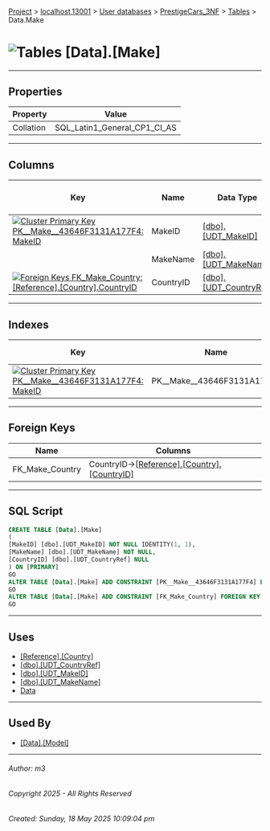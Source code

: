 #### 

[Project](../../../../index.md) > [localhost,13001](../../../index.md) > [User databases](../../index.md) > [PrestigeCars_3NF](../index.md) > [Tables](Tables.md) > Data.Make

# ![Tables](../../../../Images/Table32.png) [Data].[Make]

---

## <a name="#properties"></a>Properties

| Property | Value |
|---|---|
| Collation | SQL_Latin1_General_CP1_CI_AS |


---

## <a name="#columns"></a>Columns

| Key | Name | Data Type | Max Length (Bytes) | Nullability | Identity |
|---|---|---|---|---|---|
| [![Cluster Primary Key PK__Make__43646F3131A177F4: MakeID](../../../../Images/pkcluster.png)](#indexes) | MakeID | [[dbo].[UDT_MakeID]](../Programmability/Types/User-Defined_Data_Types/dbo_UDT_MakeID.md) | 2 | NOT NULL | 1 - 1 |
|  | MakeName | [[dbo].[UDT_MakeName]](../Programmability/Types/User-Defined_Data_Types/dbo_UDT_MakeName.md) | 200 | NOT NULL |  |
| [![Foreign Keys FK_Make_Country: [Reference].[Country].CountryID](../../../../Images/fk.png)](#foreignkeys) | CountryID | [[dbo].[UDT_CountryRef]](../Programmability/Types/User-Defined_Data_Types/dbo_UDT_CountryRef.md) | 2 | NULL allowed |  |


---

## <a name="#indexes"></a>Indexes

| Key | Name | Key Columns | Unique |
|---|---|---|---|
| [![Cluster Primary Key PK__Make__43646F3131A177F4: MakeID](../../../../Images/pkcluster.png)](#indexes) | PK__Make__43646F3131A177F4 | MakeID | YES |


---

## <a name="#foreignkeys"></a>Foreign Keys

| Name | Columns |
|---|---|
| FK_Make_Country | CountryID->[[Reference].[Country].[CountryID]](Reference_Country.md) |


---

## <a name="#sqlscript"></a>SQL Script

```sql
CREATE TABLE [Data].[Make]
(
[MakeID] [dbo].[UDT_MakeID] NOT NULL IDENTITY(1, 1),
[MakeName] [dbo].[UDT_MakeName] NOT NULL,
[CountryID] [dbo].[UDT_CountryRef] NULL
) ON [PRIMARY]
GO
ALTER TABLE [Data].[Make] ADD CONSTRAINT [PK__Make__43646F3131A177F4] PRIMARY KEY CLUSTERED ([MakeID]) ON [PRIMARY]
GO
ALTER TABLE [Data].[Make] ADD CONSTRAINT [FK_Make_Country] FOREIGN KEY ([CountryID]) REFERENCES [Reference].[Country] ([CountryID])
GO

```


---

## <a name="#uses"></a>Uses

* [[Reference].[Country]](Reference_Country.md)
* [[dbo].[UDT_CountryRef]](../Programmability/Types/User-Defined_Data_Types/dbo_UDT_CountryRef.md)
* [[dbo].[UDT_MakeID]](../Programmability/Types/User-Defined_Data_Types/dbo_UDT_MakeID.md)
* [[dbo].[UDT_MakeName]](../Programmability/Types/User-Defined_Data_Types/dbo_UDT_MakeName.md)
* [Data](../Security/Schemas/dbo_Data.md)


---

## <a name="#usedby"></a>Used By

* [[Data].[Model]](Data_Model.md)


---

###### Author:  m3

###### Copyright 2025 - All Rights Reserved

###### Created: Sunday, 18 May 2025 10:09:04 pm

